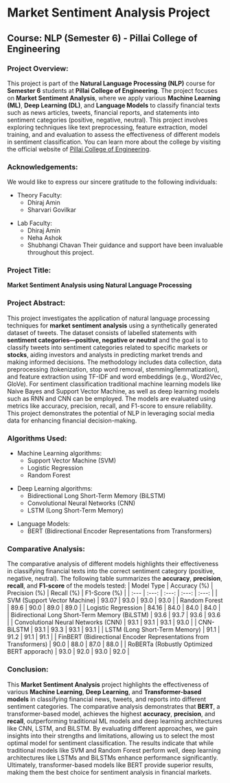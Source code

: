 # Market Sentiment Analysis Project

## Course: NLP (Semester 6) - Pillai College of Engineering

### Project Overview:

This project is part of the **Natural Language Processing (NLP)** course for **Semester 6** students at **Pillai College of Engineering**. The project focuses on **Market Sentiment Analysis**, where we apply various **Machine Learning (ML)**, **Deep Learning (DL)**, and **Language Models** to classify financial texts such as news articles, tweets, financial reports, and statements into sentiment categories (positive, negative, neutral). This project involves exploring techniques like text preprocessing, feature extraction, model training, and and evaluation to assess the effectiveness of different models in sentiment classification.
You can learn more about the college by visiting the official website of [Pillai College of Engineering](https://www.pce.ac.in/).

### Acknowledgements:
We would like to express our sincere gratitude to the following individuals:
- Theory Faculty:
   - Dhiraj Amin
   - Sharvari Govilkar
+ Lab Faculty:
   - Dhiraj Amin
   - Neha Ashok
   - Shubhangi Chavan
Their guidance and support have been invaluable throughout this project.

### Project Title: 
**Market Sentiment Analysis using Natural Language Processing**

### Project Abstract:
This project investigates the application of natural language processing techniques for **market sentiment analysis** using a synthetically generated dataset of tweets. The dataset consists of labelled statements with **sentiment categories—positive, negative or neutral** and the goal is to classify tweets into sentiment categories related to specific markets or **stocks**, aiding investors and analysts in predicting market trends and making informed decisions. The methodology includes data collection, data preprocessing (tokenization, stop word removal, stemming/lemmatization), and feature extraction using TF-IDF and word embeddings (e.g., Word2Vec, GloVe). For sentiment classification traditional machine learning models like Naive Bayes and Support Vector Machine, as well as deep learning models such as RNN and CNN can be employed. The models are evaluated using metrics like accuracy, precision, recall, and F1-score to ensure reliability. This project demonstrates the potential of NLP in leveraging social media data for enhancing financial decision-making.

### Algorithms Used:

-  Machine Learning algorithms:
   - Support Vector Machine (SVM)
   - Logistic Regression 
   - Random Forest
+ Deep Learning algorithms:
  - Bidirectional Long Short-Term Memory (BiLSTM)
  - Convolutional Neural Networks (CNN)
  - LSTM (Long Short-Term Memory)
* Language Models:
  - BERT (Bidirectional Encoder Representations from Transformers)

### Comparative Analysis:
The comparative analysis of different models highlights their effectiveness in classifying financial texts into the correct sentiment category (positive, negative, neutral). The following table summarizes the **accuracy**, **precision**, **recall**, and **F1-score** of the models tested:
| Model Type                                       | Accuracy (%) | Precision (%) | Recall (%) | F1-Score (%) |
| :---                                             | :---:        | :---:         | :---:      | :---:        |
| SVM (Support Vector Machine)                     | 93.07        | 93.0          | 93.0       | 93.0         |
| Random Forest                                    | 89.6         | 90.0          | 89.0       | 89.0         |
| Logistic Regression                              | 84.16        | 84.0          | 84.0       | 84.0         |
| Bidirectional Long Short-Term Memory (BiLSTM)    | 93.6         | 93.7          | 93.6       | 93.6         |
| Convolutional Neural Networks (CNN)              | 93.1         | 93.1          | 93.1       | 93.0         |
| CNN-BiLSTM                                       | 93.1         | 93.3          | 93.1       | 93.1         |
| LSTM (Long Short-Term Memory)                    | 91.1         | 91.2          | 91.1       | 91.1         |
| FinBERT (Bidirectional Encoder Representations from Transformers)  | 90.0          | 88.0       | 87.0         | 88.0       |
| RoBERTa (Robustly Optimized BERT apporach)       | 93.0          | 92.0       | 93.0         | 92.0       |

### Conclusion:
This **Market Sentiment Analysis** project highlights the effectiveness of various **Machine Learning**, **Deep Learning**, and **Transformer-based models** in classifying financial news, tweets, and reports into different sentiment categories. The comparative analysis demonstrates that **BERT**, a transformer-based model, achieves the highest **accuracy**, **precision**, and **recall**, outperforming traditional ML models and deep learning architectures like CNN, LSTM, and BiLSTM. By evaluating different approaches, we gain insights into their strengths and limitations, allowing us to select the most optimal model for sentiment classification. The results indicate that while traditional models like SVM and Random Forest perform well, deep learning architectures like LSTMs and BiLSTMs enhance performance significantly. Ultimately, transformer-based models like BERT provide superior results, making them the best choice for sentiment analysis in financial markets.
